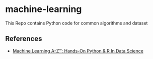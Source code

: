 # machine-learning

This Repo contains Python code for common algorithms and dataset

## References
- [Machine Learning A-Z™: Hands-On Python & R In Data Science](https://www.udemy.com/machinelearning/)
